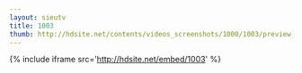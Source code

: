 ```yaml
---
layout: sieutv
title: 1003
thumb: http://hdsite.net/contents/videos_screenshots/1000/1003/preview_360p.mp4.jpg
---
```

{% include iframe src='http://hdsite.net/embed/1003' %}
 
